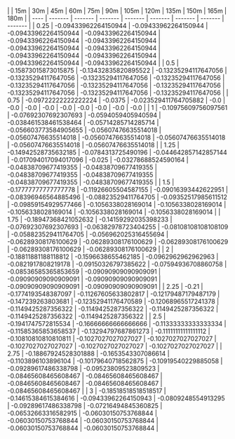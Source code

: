 | | 15m | 30m | 45m | 60m | 75m | 90m | 105m | 120m | 135m | 150m | 165m | 180m | 
| ---- | ------- | ------- | ------- | ------- | ------- | ------- | ------- | ------- |
| 0.25 | -0.09433962264150944 | -0.09433962264150944 | -0.09433962264150944 | -0.09433962264150944 | -0.09433962264150944 | -0.09433962264150944 | -0.09433962264150944 | -0.09433962264150944 | -0.09433962264150944 | -0.09433962264150944 | -0.09433962264150944 | -0.09433962264150944 | 
| 0.5 | -0.15873015873015875 | -0.13432835820895522 | -0.13235294117647056 | -0.13235294117647056 | -0.13235294117647056 | -0.13235294117647056 | -0.13235294117647056 | -0.13235294117647056 | -0.13235294117647056 | -0.13235294117647056 | -0.13235294117647056 | -0.13235294117647056 | 
| 0.75 | -0.09722222222222224 | -0.0375 | -0.023529411764705882 | -0.0 | -0.0 | -0.0 | -0.0 | -0.0 | -0.0 | -0.0 | -0.0 | -0.0 | 
| 1 | -0.10975609756097561 | -0.07692307692307693 | -0.0594059405940594 | -0.038461538461538464 | -0.05714285714285714 | -0.056603773584905655 | -0.05607476635514018 | -0.05607476635514018 | -0.05607476635514018 | -0.05607476635514018 | -0.05607476635514018 | -0.05607476635514018 | 
| 1.25 | -0.14942528735632185 | -0.0784313725490196 | -0.044642857142857144 | -0.017094017094017096 | -0.025 | -0.03278688524590164 | -0.04838709677419355 | -0.04838709677419355 | -0.04838709677419355 | -0.04838709677419355 | -0.04838709677419355 | -0.04838709677419355 | 
| 1.5 | -0.17777777777777778 | -0.11926605504587155 | -0.09016393442622951 | -0.08396946564885496 | -0.08823529411764705 | -0.09352517985611512 | -0.09859154929577466 | -0.1056338028169014 | -0.1056338028169014 | -0.1056338028169014 | -0.1056338028169014 | -0.1056338028169014 | 
| 1.75 | -0.18947368421052632 | -0.14159292035398233 | -0.07692307692307693 | -0.06382978723404255 | -0.08108108108108109 | -0.058823529411764705 | -0.056962025316455694 | -0.06289308176100629 | -0.06289308176100629 | -0.06289308176100629 | -0.06289308176100629 | -0.06289308176100629 | 
| 2 | -0.18811881188118812 | -0.1596638655462185 | -0.0962962962962963 | -0.0821917808219178 | -0.09150326797385622 | -0.07594936708860758 | -0.08536585365853659 | -0.09090909090909091 | -0.09090909090909091 | -0.09090909090909091 | -0.09090909090909091 | -0.09090909090909091 | 
| 2.25 | -0.21 | -0.1774193548387097 | -0.11267605633802817 | -0.12179487179487179 | -0.147239263803681 | -0.12352941176470589 | -0.12068965517241378 | -0.1149425287356322 | -0.1149425287356322 | -0.1149425287356322 | -0.1149425287356322 | -0.1149425287356322 | 
| 2.5 | -0.1941747572815534 | -0.16666666666666666 | -0.11333333333333334 | -0.11585365853658537 | -0.13294797687861273 | -0.11111111111111112 | -0.10810810810810811 | -0.1027027027027027 | -0.1027027027027027 | -0.1027027027027027 | -0.1027027027027027 | -0.1027027027027027 | 
| 2.75 | -0.18867924528301888 | -0.1653543307086614 | -0.1103896103896104 | -0.10179640718562875 | -0.10919540229885058 | -0.09289617486338798 | -0.09523809523809523 | -0.08465608465608467 | -0.08465608465608467 | -0.08465608465608467 | -0.08465608465608467 | -0.08465608465608467 | 
| 3 | -0.18518518518518517 | -0.14615384615384616 | -0.09433962264150943 | -0.0809248554913295 | -0.09289617486338798 | -0.07216494845360825 | -0.06532663316582915 | -0.06030150753768844 | -0.06030150753768844 | -0.06030150753768844 | -0.06030150753768844 | -0.06030150753768844 | 
